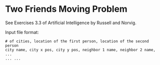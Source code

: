 # Two Friends Moving Problem

See Exercises 3.3 of Artificial Intelligence by Russell and Norvig.

Input file format:
```
# of cities, location of the first person, location of the second person
city name, city x pos, city y pos, neighbor 1 name, neighbor 2 name, ...
... ...

```
 

